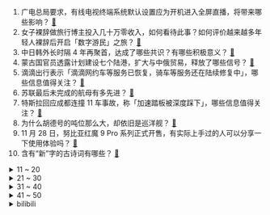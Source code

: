 1. 广电总局要求，有线电视终端系统默认设置应为开机进入全屏直播，将带来哪些影响？ [:link:](https://www.zhihu.com/question/632115932)
2. 女子裸辞做旅行博主投入几十万零收入，如何看待此事？如何评价越来越多年轻人裸辞后开启「数字游民」之旅？ [:link:](https://www.zhihu.com/question/630538403)
3. 中日韩外长时隔 4 年再聚首，达成了哪些共识？有哪些积极意义？ [:link:](https://www.zhihu.com/question/632058136)
4. 蒙古国官员透露计划建设七个陆港，扩大与中俄贸易，释放了哪些信号？ [:link:](https://www.zhihu.com/question/632080305)
5. 滴滴出行表示「滴滴网约车等服务已恢复，骑车等服务还在陆续修复中」，哪些信息值得关注？ [:link:](https://www.zhihu.com/question/632226716)
6. 苏联最后未完成的航母有多先进？ [:link:](https://www.zhihu.com/question/632006465)
7. 特斯拉回应成都连撞 11 车事故，称「加速踏板被深度踩下」，哪些信息值得关注？ [:link:](https://www.zhihu.com/question/632155364)
8. 为什么胡德号的吨位那么大，却依旧是巡洋舰？ [:link:](https://www.zhihu.com/question/631996775)
9. 11 月 28 日，努比亚红魔 9 Pro 系列正式开售，有实际上手过的人可以分享一下使用体验吗？ [:link:](https://www.zhihu.com/question/632070065)
10. 含有“新”字的古诗词有哪些？ [:link:](https://www.zhihu.com/question/632145057)
<details>
<summary>11 ~ 20</summary>

11. 2024 年房价会继续跌吗？出现哪些迹象就可以决策买房？ [:link:](https://www.zhihu.com/question/629455471)
12. 孩子喜欢自然探索，报什么冬令营比较合适呢？ [:link:](https://www.zhihu.com/question/347964379)
13. 特斯拉诉「上海车展事件」车主名誉权侵权，一审要求车主赔 500 万，判赔 2000 元，如何看待此事？ [:link:](https://www.zhihu.com/question/632096669)
14. 如何看待一加总裁说一加12产品力超越所有骁龙8gen3手机的Pro版，产品力强悍还是吹嘘？ [:link:](https://www.zhihu.com/question/632121026)
15. 有没有一个演好人一身正气，演坏人又让人恨得牙痒痒的那种演员？ [:link:](https://www.zhihu.com/question/346249699)
16. 4 名中国留学生在加拿大车祸身亡，中国驻多伦多总领馆紧急处理，哪些信息值得关注？ [:link:](https://www.zhihu.com/question/632047850)
17. 如何看待佘诗曼主演的港剧《新闻女王》口碑大爆？ [:link:](https://www.zhihu.com/question/631421558)
18. 为什么鼬在晓那么久，都没有收集到佩恩的情报？ [:link:](https://www.zhihu.com/question/631987738)
19. 新人进公司后，发现同事们都很冷漠，工作氛围很压抑，该怎么办？ [:link:](https://www.zhihu.com/question/631163973)
20. 2023 年你的哪些支出是可有可无的？有哪些「攒钱学」可以分享？ [:link:](https://www.zhihu.com/question/630156878)
</details>
<details>
<summary>21 ~ 30</summary>

21. 儿子被大学退学，呆在家里啥也不干，我们该怎么办？ [:link:](https://www.zhihu.com/question/622014984)
22. 写小说如果使用金庸的武功，会侵权吗？ [:link:](https://www.zhihu.com/question/381247944)
23. 如何看待国产 .Net 框架 Furion 文档收费？ [:link:](https://www.zhihu.com/question/632080247)
24. 为什么猫咪总喜欢先嗅嗅再吃食物? [:link:](https://www.zhihu.com/question/629883074)
25. 航母能否以这个形式弹射飞机？ [:link:](https://www.zhihu.com/question/619974251)
26. 文笔挑战，“是谁打碎了我的梦，……”，下一句你会怎么接？ [:link:](https://www.zhihu.com/question/632022414)
27. 假如有一天，各大相机厂商都能内录raw视频，那他们是不是没有区别了？ [:link:](https://www.zhihu.com/question/629753565)
28. 喜欢听音乐的人有必要为手机配置高档耳机吗？ [:link:](https://www.zhihu.com/question/629159818)
29. 如果回家后一直不理猫，猫会是什么反应？ [:link:](https://www.zhihu.com/question/630932220)
30. 2023年，中国房地产业是否迎来彻底转折，是否正在朝「住者有其屋」的方向发展？ [:link:](https://www.zhihu.com/question/629455493)
</details>
<details>
<summary>31 ~ 40</summary>

31. 低瓦数电源即可满足使用的电脑配置，如果使用更大瓦数的电源会有什么不好？ [:link:](https://www.zhihu.com/question/630911775)
32. 给老人买手机，买传统老人机还是智能手机？应该怎么选？ [:link:](https://www.zhihu.com/question/630509877)
33. 键盘abs涂层竟然比pbt键帽还耐用。这abs涂层是什么化学材料? [:link:](https://www.zhihu.com/question/628644913)
34. 曹保平的《涉过愤怒的海》到底讲了一个什么样的故事？ [:link:](https://www.zhihu.com/question/631991598)
35. 交通银行与 15 家房企召开座谈会，拟进一步支持房企融资需求，哪些信息值得关注？ [:link:](https://www.zhihu.com/question/632174394)
36. 国家统计局发布「10 月份规模以上工业企业实现利润同比增长 2.7%」，哪些信息值得关注？ [:link:](https://www.zhihu.com/question/632056901)
37. 国考报名增加 40 多万，考研报名人数减少 36 万，考研报名人数三年来首次下降，这说明了什么？ [:link:](https://www.zhihu.com/question/632066184)
38. 北斗系统正式加入国际民航组织标准，今后可全球民航通用，这意味着什么？ [:link:](https://www.zhihu.com/question/630394232)
39. 对工作提不起兴趣，能从什么途径弥补这种倦怠感？ [:link:](https://www.zhihu.com/question/630020780)
40. 你心中中国最牛的古诗词是哪一首？ [:link:](https://www.zhihu.com/question/625138337)
</details>
<details>
<summary>41 ~ 50</summary>

41. 为什么有的人宁可考研三战，也一定要考985高校的研究生？ [:link:](https://www.zhihu.com/question/630884872)
42. Simulink搭建的仿真模型都运用在哪些领域？ [:link:](https://www.zhihu.com/question/629728429)
43. 你是怎么学会化妆，并且画得很好的？ [:link:](https://www.zhihu.com/question/467080563)
44. 你使用率最高的一瓶香水是什么？ [:link:](https://www.zhihu.com/question/630930024)
45. 报告称超 5 成职场人员有兼职 ，有人因做副业被降薪或被辞，有哪些信息值得关注？你有下班兼职的打算吗？ [:link:](https://www.zhihu.com/question/632057144)
46. 拜登政府内部对以色列态度不一，白宫高级顾问表示「我们替以色列背了很多锅」，对此如何评价？ [:link:](https://www.zhihu.com/question/632063401)
47. 国内有哪些马拉松赛道更容易 PB？ [:link:](https://www.zhihu.com/question/628939923)
48. 如何评价《云顶之弈》S10 赛季「强音争霸」？ [:link:](https://www.zhihu.com/question/631241110)
49. 职场中哪些瞬间，让你产生「厌班」情绪，不想再上班了？ [:link:](https://www.zhihu.com/question/631163961)
50. 什么情况下，手机可以或应该换电池？手机换电池还有意义吗？ [:link:](https://www.zhihu.com/question/630762224)
</details><details>
<summary>bilibili</summary>

</details>